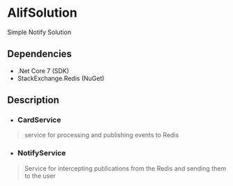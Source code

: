 # AlifSolution
Simple Notify Solution

## Dependencies
* .Net Core 7 (SDK)
* StackExchange.Redis (NuGet)

## Description
* ### CardService 
> service for processing and publishing events to Redis
* ### NotifyService 
> Service for intercepting publications from the Redis and sending them to the user